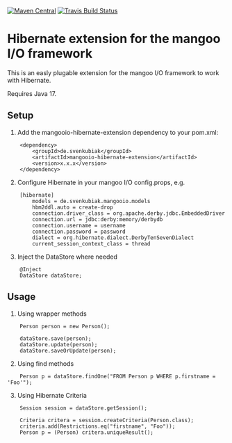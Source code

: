 [![Maven Central](https://img.shields.io/maven-central/v/de.svenkubiak/mangooio-hibernate-extension.svg)](http://search.maven.org/#search|ga|1|mangooio-hibernate-extension)
[![Travis Build Status](https://travis-ci.org/svenkubiak/mangooio-hibernate-extension.svg?branch=master)](http://travis-ci.org/svenkubiak/mangooio-hibernate-extension)



Hibernate extension for the mangoo I/O framework
=====================
This is an easly plugable extension for the mangoo I/O framework to work with Hibernate.

Requires Java 17.

Setup
-----

1) Add the mangooio-hibernate-extension dependency to your pom.xml:
```
	<dependency>
 		<groupId>de.svenkubiak</groupId>
		<artifactId>mangooio-hibernate-extension</artifactId>	
		<version>x.x.x</version>	
	</dependency>
```
2) Configure Hibernate in your mangoo I/O config.props, e.g.
```	
	[hibernate]
        models = de.svenkubiak.mangooio.models
        hbm2ddl.auto = create-drop
        connection.driver_class = org.apache.derby.jdbc.EmbeddedDriver
        connection.url = jdbc:derby:memory/derbydb
        connection.username = username 
        connection.password = password
        dialect = org.hibernate.dialect.DerbyTenSevenDialect
        current_session_context_class = thread
```       
3) Inject the DataStore where needed
```
    @Inject
    DataStore dataStore;
```

Usage
-----
1) Using wrapper methods
```
    Person person = new Person();
    
    dataStore.save(person);
    dataStore.update(person); 
    dataStore.saveOrUpdate(person);
```
2) Using find methods
```
    Person p = dataStore.findOne("FROM Person p WHERE p.firstname = 'Foo'");
```    
3) Using Hibernate Criteria
```
    Session session = dataStore.getSession();
    
    Criteria critera = session.createCriteria(Person.class);
    criteria.add(Restrictions.eq("firstname", "Foo"));
    Person p = (Person) critera.uniqueResult();
```
